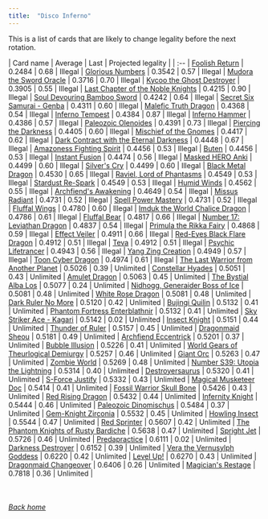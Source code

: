 ```yaml
---
title:  "Disco Inferno"
---
```


This is a list of cards that are likely to change legality before the next rotation.

| Card name | Average | Last | Projected legality |
| :-- |
[Foolish Return](https://db.ygoprodeck.com/card/?search=Foolish%20Return) | 0.2484 | 0.68 | Illegal |
[Glorious Numbers](https://db.ygoprodeck.com/card/?search=Glorious%20Numbers) | 0.3542 | 0.57 | Illegal |
[Mudora the Sword Oracle](https://db.ygoprodeck.com/card/?search=Mudora%20the%20Sword%20Oracle) | 0.3716 | 0.70 | Illegal |
[Kycoo the Ghost Destroyer](https://db.ygoprodeck.com/card/?search=Kycoo%20the%20Ghost%20Destroyer) | 0.3905 | 0.55 | Illegal |
[Last Chapter of the Noble Knights](https://db.ygoprodeck.com/card/?search=Last%20Chapter%20of%20the%20Noble%20Knights) | 0.4215 | 0.90 | Illegal |
[Soul Devouring Bamboo Sword](https://db.ygoprodeck.com/card/?search=Soul%20Devouring%20Bamboo%20Sword) | 0.4242 | 0.64 | Illegal |
[Secret Six Samurai - Genba](https://db.ygoprodeck.com/card/?search=Secret%20Six%20Samurai%20-%20Genba) | 0.4311 | 0.60 | Illegal |
[Malefic Truth Dragon](https://db.ygoprodeck.com/card/?search=Malefic%20Truth%20Dragon) | 0.4368 | 0.54 | Illegal |
[Inferno Tempest](https://db.ygoprodeck.com/card/?search=Inferno%20Tempest) | 0.4384 | 0.87 | Illegal |
[Inferno Hammer](https://db.ygoprodeck.com/card/?search=Inferno%20Hammer) | 0.4386 | 0.57 | Illegal |
[Paleozoic Olenoides](https://db.ygoprodeck.com/card/?search=Paleozoic%20Olenoides) | 0.4391 | 0.73 | Illegal |
[Piercing the Darkness](https://db.ygoprodeck.com/card/?search=Piercing%20the%20Darkness) | 0.4405 | 0.60 | Illegal |
[Mischief of the Gnomes](https://db.ygoprodeck.com/card/?search=Mischief%20of%20the%20Gnomes) | 0.4417 | 0.62 | Illegal |
[Dark Contract with the Eternal Darkness](https://db.ygoprodeck.com/card/?search=Dark%20Contract%20with%20the%20Eternal%20Darkness) | 0.4448 | 0.67 | Illegal |
[Amazoness Fighting Spirit](https://db.ygoprodeck.com/card/?search=Amazoness%20Fighting%20Spirit) | 0.4456 | 0.53 | Illegal |
[Buten](https://db.ygoprodeck.com/card/?search=Buten) | 0.4456 | 0.53 | Illegal |
[Instant Fusion](https://db.ygoprodeck.com/card/?search=Instant%20Fusion) | 0.4474 | 0.56 | Illegal |
[Masked HERO Anki](https://db.ygoprodeck.com/card/?search=Masked%20HERO%20Anki) | 0.4499 | 0.60 | Illegal |
[Silver's Cry](https://db.ygoprodeck.com/card/?search=Silver's%20Cry) | 0.4499 | 0.60 | Illegal |
[Black Metal Dragon](https://db.ygoprodeck.com/card/?search=Black%20Metal%20Dragon) | 0.4530 | 0.65 | Illegal |
[Raviel, Lord of Phantasms](https://db.ygoprodeck.com/card/?search=Raviel,%20Lord%20of%20Phantasms) | 0.4549 | 0.53 | Illegal |
[Stardust Re-Spark](https://db.ygoprodeck.com/card/?search=Stardust%20Re-Spark) | 0.4549 | 0.53 | Illegal |
[Humid Winds](https://db.ygoprodeck.com/card/?search=Humid%20Winds) | 0.4562 | 0.55 | Illegal |
[Archfiend's Awakening](https://db.ygoprodeck.com/card/?search=Archfiend's%20Awakening) | 0.4649 | 0.54 | Illegal |
[Missus Radiant](https://db.ygoprodeck.com/card/?search=Missus%20Radiant) | 0.4731 | 0.52 | Illegal |
[Spell Power Mastery](https://db.ygoprodeck.com/card/?search=Spell%20Power%20Mastery) | 0.4731 | 0.52 | Illegal |
[Fluffal Wings](https://db.ygoprodeck.com/card/?search=Fluffal%20Wings) | 0.4780 | 0.60 | Illegal |
[Imduk the World Chalice Dragon](https://db.ygoprodeck.com/card/?search=Imduk%20the%20World%20Chalice%20Dragon) | 0.4786 | 0.61 | Illegal |
[Fluffal Bear](https://db.ygoprodeck.com/card/?search=Fluffal%20Bear) | 0.4817 | 0.66 | Illegal |
[Number 17: Leviathan Dragon](https://db.ygoprodeck.com/card/?search=Number%2017:%20Leviathan%20Dragon) | 0.4837 | 0.54 | Illegal |
[Primula the Rikka Fairy](https://db.ygoprodeck.com/card/?search=Primula%20the%20Rikka%20Fairy) | 0.4868 | 0.59 | Illegal |
[Effect Veiler](https://db.ygoprodeck.com/card/?search=Effect%20Veiler) | 0.4911 | 0.66 | Illegal |
[Red-Eyes Black Flare Dragon](https://db.ygoprodeck.com/card/?search=Red-Eyes%20Black%20Flare%20Dragon) | 0.4912 | 0.51 | Illegal |
[Teva](https://db.ygoprodeck.com/card/?search=Teva) | 0.4912 | 0.51 | Illegal |
[Psychic Lifetrancer](https://db.ygoprodeck.com/card/?search=Psychic%20Lifetrancer) | 0.4943 | 0.56 | Illegal |
[Yang Zing Creation](https://db.ygoprodeck.com/card/?search=Yang%20Zing%20Creation) | 0.4949 | 0.57 | Illegal |
[Toon Cyber Dragon](https://db.ygoprodeck.com/card/?search=Toon%20Cyber%20Dragon) | 0.4974 | 0.61 | Illegal |
[The Last Warrior from Another Planet](https://db.ygoprodeck.com/card/?search=The%20Last%20Warrior%20from%20Another%20Planet) | 0.5026 | 0.39 | Unlimited |
[Constellar Hyades](https://db.ygoprodeck.com/card/?search=Constellar%20Hyades) | 0.5051 | 0.43 | Unlimited |
[Amulet Dragon](https://db.ygoprodeck.com/card/?search=Amulet%20Dragon) | 0.5063 | 0.45 | Unlimited |
[The Bystial Alba Los](https://db.ygoprodeck.com/card/?search=The%20Bystial%20Alba%20Los) | 0.5077 | 0.24 | Unlimited |
[Nidhogg, Generaider Boss of Ice](https://db.ygoprodeck.com/card/?search=Nidhogg,%20Generaider%20Boss%20of%20Ice) | 0.5081 | 0.48 | Unlimited |
[White Rose Dragon](https://db.ygoprodeck.com/card/?search=White%20Rose%20Dragon) | 0.5081 | 0.48 | Unlimited |
[Dark Ruler No More](https://db.ygoprodeck.com/card/?search=Dark%20Ruler%20No%20More) | 0.5120 | 0.42 | Unlimited |
[Bujingi Quilin](https://db.ygoprodeck.com/card/?search=Bujingi%20Quilin) | 0.5132 | 0.41 | Unlimited |
[Phantom Fortress Enterblathnir](https://db.ygoprodeck.com/card/?search=Phantom%20Fortress%20Enterblathnir) | 0.5132 | 0.41 | Unlimited |
[Sky Striker Ace - Kagari](https://db.ygoprodeck.com/card/?search=Sky%20Striker%20Ace%20-%20Kagari) | 0.5142 | 0.02 | Unlimited |
[Insect Knight](https://db.ygoprodeck.com/card/?search=Insect%20Knight) | 0.5151 | 0.44 | Unlimited |
[Thunder of Ruler](https://db.ygoprodeck.com/card/?search=Thunder%20of%20Ruler) | 0.5157 | 0.45 | Unlimited |
[Dragonmaid Sheou](https://db.ygoprodeck.com/card/?search=Dragonmaid%20Sheou) | 0.5181 | 0.49 | Unlimited |
[Archfiend Eccentrick](https://db.ygoprodeck.com/card/?search=Archfiend%20Eccentrick) | 0.5201 | 0.37 | Unlimited |
[Bubble Illusion](https://db.ygoprodeck.com/card/?search=Bubble%20Illusion) | 0.5226 | 0.41 | Unlimited |
[World Gears of Theurlogical Demiurgy](https://db.ygoprodeck.com/card/?search=World%20Gears%20of%20Theurlogical%20Demiurgy) | 0.5257 | 0.46 | Unlimited |
[Giant Orc](https://db.ygoprodeck.com/card/?search=Giant%20Orc) | 0.5263 | 0.47 | Unlimited |
[Zombie World](https://db.ygoprodeck.com/card/?search=Zombie%20World) | 0.5269 | 0.48 | Unlimited |
[Number S39: Utopia the Lightning](https://db.ygoprodeck.com/card/?search=Number%20S39:%20Utopia%20the%20Lightning) | 0.5314 | 0.40 | Unlimited |
[Destroyersaurus](https://db.ygoprodeck.com/card/?search=Destroyersaurus) | 0.5320 | 0.41 | Unlimited |
[S-Force Justify](https://db.ygoprodeck.com/card/?search=S-Force%20Justify) | 0.5332 | 0.43 | Unlimited |
[Magical Musketeer Doc](https://db.ygoprodeck.com/card/?search=Magical%20Musketeer%20Doc) | 0.5414 | 0.41 | Unlimited |
[Fossil Warrior Skull Bone](https://db.ygoprodeck.com/card/?search=Fossil%20Warrior%20Skull%20Bone) | 0.5426 | 0.43 | Unlimited |
[Red Rising Dragon](https://db.ygoprodeck.com/card/?search=Red%20Rising%20Dragon) | 0.5432 | 0.44 | Unlimited |
[Infernity Knight](https://db.ygoprodeck.com/card/?search=Infernity%20Knight) | 0.5444 | 0.46 | Unlimited |
[Paleozoic Dinomischus](https://db.ygoprodeck.com/card/?search=Paleozoic%20Dinomischus) | 0.5484 | 0.37 | Unlimited |
[Gem-Knight Zirconia](https://db.ygoprodeck.com/card/?search=Gem-Knight%20Zirconia) | 0.5532 | 0.45 | Unlimited |
[Howling Insect](https://db.ygoprodeck.com/card/?search=Howling%20Insect) | 0.5544 | 0.47 | Unlimited |
[Red Sprinter](https://db.ygoprodeck.com/card/?search=Red%20Sprinter) | 0.5607 | 0.42 | Unlimited |
[The Phantom Knights of Rusty Bardiche](https://db.ygoprodeck.com/card/?search=The%20Phantom%20Knights%20of%20Rusty%20Bardiche) | 0.5638 | 0.47 | Unlimited |
[Spright Jet](https://db.ygoprodeck.com/card/?search=Spright%20Jet) | 0.5726 | 0.46 | Unlimited |
[Predapractice](https://db.ygoprodeck.com/card/?search=Predapractice) | 0.6111 | 0.02 | Unlimited |
[Darkness Destroyer](https://db.ygoprodeck.com/card/?search=Darkness%20Destroyer) | 0.6152 | 0.39 | Unlimited |
[Vera the Vernusylph Goddess](https://db.ygoprodeck.com/card/?search=Vera%20the%20Vernusylph%20Goddess) | 0.6220 | 0.42 | Unlimited |
[Level Up!](https://db.ygoprodeck.com/card/?search=Level%20Up!) | 0.6270 | 0.43 | Unlimited |
[Dragonmaid Changeover](https://db.ygoprodeck.com/card/?search=Dragonmaid%20Changeover) | 0.6406 | 0.26 | Unlimited |
[Magician's Restage](https://db.ygoprodeck.com/card/?search=Magician's%20Restage) | 0.7818 | 0.36 | Unlimited |

<br>

###### [Back home](index)